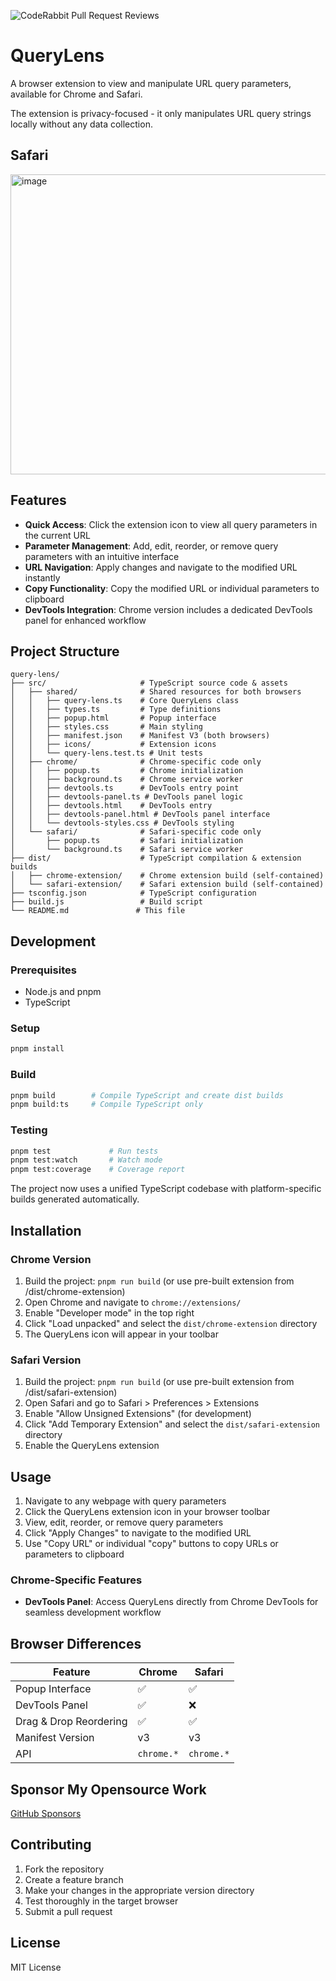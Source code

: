 ![CodeRabbit Pull Request Reviews](https://img.shields.io/coderabbit/prs/github/MB-999/query-lens?utm_source=oss&utm_medium=github&utm_campaign=MB-999%2Fquery-lens&labelColor=171717&color=FF570A&link=https%3A%2F%2Fcoderabbit.ai&label=CodeRabbit+Reviews)

# QueryLens

A browser extension to view and manipulate URL query parameters, available for Chrome and Safari.

The extension is privacy-focused - it only manipulates URL query strings locally without any data collection.

## Safari

 <img width="1058" height="480" alt="image" src="https://github.com/user-attachments/assets/69b52126-1ab7-4838-ac49-3915ac4fd914" />


## Features

- **Quick Access**: Click the extension icon to view all query parameters in the current URL
- **Parameter Management**: Add, edit, reorder, or remove query parameters with an intuitive interface
- **URL Navigation**: Apply changes and navigate to the modified URL instantly
- **Copy Functionality**: Copy the modified URL or individual parameters to clipboard
- **DevTools Integration**: Chrome version includes a dedicated DevTools panel for enhanced workflow

## Project Structure

```text
query-lens/
├── src/                     # TypeScript source code & assets
│   ├── shared/              # Shared resources for both browsers
│   │   ├── query-lens.ts    # Core QueryLens class
│   │   ├── types.ts         # Type definitions
│   │   ├── popup.html       # Popup interface
│   │   ├── styles.css       # Main styling
│   │   ├── manifest.json    # Manifest V3 (both browsers)
│   │   ├── icons/           # Extension icons
│   │   └── query-lens.test.ts # Unit tests
│   ├── chrome/              # Chrome-specific code only
│   │   ├── popup.ts         # Chrome initialization
│   │   ├── background.ts    # Chrome service worker
│   │   ├── devtools.ts      # DevTools entry point
│   │   ├── devtools-panel.ts # DevTools panel logic
│   │   ├── devtools.html    # DevTools entry
│   │   ├── devtools-panel.html # DevTools panel interface
│   │   └── devtools-styles.css # DevTools styling
│   └── safari/              # Safari-specific code only
│       ├── popup.ts         # Safari initialization
│       └── background.ts    # Safari service worker
├── dist/                    # TypeScript compilation & extension builds
│   ├── chrome-extension/    # Chrome extension build (self-contained)
│   └── safari-extension/    # Safari extension build (self-contained)
├── tsconfig.json            # TypeScript configuration
├── build.js                 # Build script
└── README.md               # This file
```

## Development

### Prerequisites

- Node.js and pnpm
- TypeScript

### Setup

```bash
pnpm install
```

### Build

```bash
pnpm build        # Compile TypeScript and create dist builds
pnpm build:ts     # Compile TypeScript only
```

### Testing

```bash
pnpm test             # Run tests
pnpm test:watch       # Watch mode
pnpm test:coverage    # Coverage report
```

The project now uses a unified TypeScript codebase with platform-specific builds generated automatically.

## Installation

### Chrome Version

1. Build the project: `pnpm run build` (or use pre-built extension from /dist/chrome-extension)
2. Open Chrome and navigate to `chrome://extensions/`
3. Enable "Developer mode" in the top right
4. Click "Load unpacked" and select the `dist/chrome-extension` directory
5. The QueryLens icon will appear in your toolbar

### Safari Version

1. Build the project: `pnpm run build` (or use pre-built extension from /dist/safari-extension)
2. Open Safari and go to Safari > Preferences > Extensions
3. Enable "Allow Unsigned Extensions" (for development)
4. Click "Add Temporary Extension" and select the `dist/safari-extension` directory
5. Enable the QueryLens extension

## Usage

1. Navigate to any webpage with query parameters
2. Click the QueryLens extension icon in your browser toolbar
3. View, edit, reorder, or remove query parameters
4. Click "Apply Changes" to navigate to the modified URL
5. Use "Copy URL" or individual "copy" buttons to copy URLs or parameters to clipboard

### Chrome-Specific Features

- **DevTools Panel**: Access QueryLens directly from Chrome DevTools for seamless development workflow

## Browser Differences

| Feature                | Chrome     | Safari     |
| ---------------------- | ---------- | ---------- |
| Popup Interface        | ✅         | ✅         |
| DevTools Panel         | ✅         | ❌         |
| Drag & Drop Reordering | ✅         | ✅         |
| Manifest Version       | v3         | v3         |
| API                    | `chrome.*` | `chrome.*` |

## Sponsor My Opensource Work

[GitHub Sponsors](https://github.com/sponsors/MB-999)

## Contributing

1. Fork the repository
2. Create a feature branch
3. Make your changes in the appropriate version directory
4. Test thoroughly in the target browser
5. Submit a pull request

## License

MIT License
